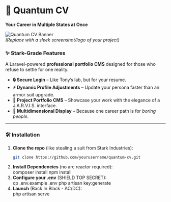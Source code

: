 # 🚀 Quantum CV  
**Your Career in Multiple States at Once**  

![Quantum CV Banner](https://via.placeholder.com/1200x600/0f172a/00e6fe?text=Quantum+CV+-+A+Stark-Worthy+Portfolio+CMS)  
*(Replace with a sleek screenshot/logo of your project)*  

### **✨ Stark-Grade Features**  
A Laravel-powered **professional portfolio CMS** designed for those who refuse to settle for one reality.  

- **🔒 Secure Login** – Like Tony’s lab, but for your resume.  
- **⚡ Dynamic Profile Adjustments** – Update your persona faster than an armor suit upgrade.  
- **📂 Project Portfolio CMS** – Showcase your work with the elegance of a J.A.R.V.I.S. interface.  
- **🌌 Multidimensional Display** – Because one career path is for *boring people*.  

---

### **🛠️ Installation**  
1. **Clone the repo** (like stealing a suit from Stark Industries):  
   ```bash
   git clone https://github.com/yourusername/quantum-cv.git
2. **Install Dependencies** (no arc reactor required):  
   composer install
   npm install
3. **Configure your .env** (SHIELD TOP SECRET):  
   cp .env.example .env
   php artisan key:generate
4. **Launch** (Back In Black - AC/DC):  
    php artisan serve
   

